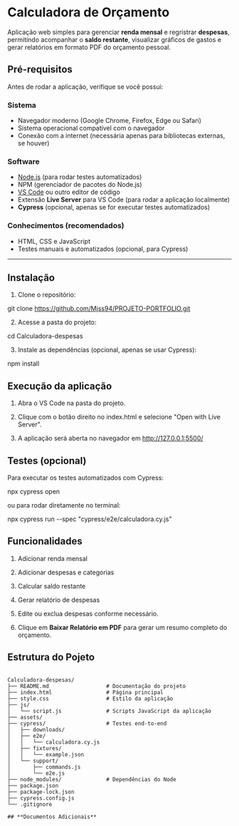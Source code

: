 
# Calculadora de Orçamento

Aplicação web simples para gerenciar **renda mensal** e regristrar **despesas**, permitindo acompanhar o **saldo restante**, visualizar gráficos de gastos e gerar relatórios em formato PDF do orçamento pessoal.

## Pré-requisitos

Antes de rodar a aplicação, verifique se você possui:

### Sistema
- Navegador moderno (Google Chrome, Firefox, Edge ou Safari)
- Sistema operacional compatível com o navegador
- Conexão com a internet (necessária apenas para bibliotecas externas, se houver)

### Software
- [Node.js](https://nodejs.org/) (para rodar testes automatizados)
- NPM (gerenciador de pacotes do Node.js)
- [VS Code](https://code.visualstudio.com/) ou outro editor de código
- Extensão **Live Server** para VS Code (para rodar a aplicação localmente)
- **Cypress** (opcional, apenas se for executar testes automatizados)

### Conhecimentos (recomendados)
- HTML, CSS e JavaScript
- Testes manuais e automatizados (opcional, para Cypress)

---

## Instalação

1. Clone o repositório:

git clone <https://github.com/Mjss94/PROJETO-PORTFOLIO.git>

2. Acesse a pasta do projeto:

cd Calculadora-despesas

3. Instale as dependências (opcional, apenas se usar Cypress):

npm install

## **Execução da aplicação**

1. Abra o VS Code na pasta do projeto.

2. Clique com o botão direito no index.html e selecione "Open with Live Server".

3. A aplicação será aberta no navegador em http://127.0.0.1:5500/

## **Testes (opcional)**

Para executar os testes automatizados com Cypress:

npx cypress open

ou para rodar diretamente no terminal:

npx cypress run --spec "cypress/e2e/calculadora.cy.js"

## **Funcionalidades**

1. Adicionar renda mensal

2. Adicionar despesas e categorias

3. Calcular saldo restante

4. Gerar relatório de despesas

5. Edite ou exclua despesas conforme necessário.
  
6. Clique em **Baixar Relatório em PDF** para gerar um resumo completo do orçamento.


## **Estrutura do Pojeto**
```

Calculadora-despesas/
├── README.md                  # Documentação do projeto
├── index.html                 # Página principal
├── style.css                  # Estilo da aplicação
├── js/
│   └── script.js              # Scripts JavaScript da aplicação
├── assets/
├── cypress/                   # Testes end-to-end
│   ├── downloads/
│   ├── e2e/
│   │   └── calculadora.cy.js
│   ├── fixtures/
│   │   └── example.json
│   └── support/
│       ├── commands.js
│       └── e2e.js
├── node_modules/              # Dependências do Node
├── package.json
├── package-lock.json
├── cypress.config.js
└── .gitignore

## **Documentos Adicionais** 
